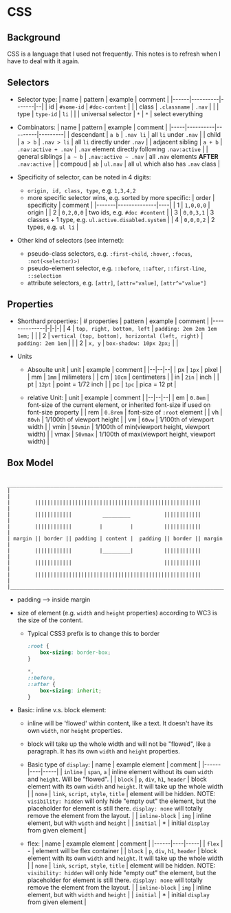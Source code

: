 # CSS

## Background

CSS is a language that I used not frequently.
This notes is to refresh when I have to deal with it again.

## Selectors

* Selector type:
  | name | pattern | example | comment |
  |------|----------|-------|--|
  | id                 | `#some-id`   | `#doc-content` | |
  | class              | `.classname` | `.nav`         | |
  | type               | `type-id`    | `li`           | |
  | universal selector | `*`          | `*`            | select everything

* Combinators:
  | name | pattern | example | comment |
  |-----|----------|---------|---------|
  | descendant | `a b` | `.nav li` | all `li` under `.nav` |
  | child | `a > b` | `.nav > li`  | all `li` directly under `.nav` |
  | adjacent sibling | `a + b` | `.nav:active + .nav` | `.nav` element directly following `.nav:active` |
  | general siblings | `a ~ b` | `.nav:active ~ .nav` | all `.nav` elements **AFTER** `.nav:active` |
  | compoud | `ab` | `ul.nav` | all `ul` which also has `.nav` class |

* Specificity of selector, can be noted in 4 digits:
  * `origin, id, class, type`, e.g. `1,3,4,2`
  * more specific selector wins, e.g. sorted by more specific:
    | order | specificity | comment |
    |-------|--------------|----|
    | 1     | `1,0,0,0`    | origin |
    | 2     | `0,2,0,0`    | two ids, e.g. `#doc #content` |
    | 3     | `0,0,3,1`    | 3 classes + 1 type, e.g. `ul.active.disabled.system` |
    | 4     | `0,0,0,2`    | 2 types, e.g. `ul li` |

* Other kind of selectors (see internet):
  * pseudo-class selectors, e.g. `:first-child`, `:hover`, `:focus`, `:not(<selector)>)`
  * pseudo-element selector, e.g. `::before`, `::after`, `::first-line`, `::selection`
  * attribute selectors, e.g. `[attr]`, `[attr="value]`, `[attr^="value"]`


## Properties
* Shorthard properties:
  | # properties | pattern | example | comment |
  |--------------|-|-|-|
  | 4 | `top, right, bottom, left` | `padding: 2em 2em 1em 1em;` | |
  | 2 | `vertical (top, bottom), horizontal (left, right)` | `padding: 2em 1em` |  |
  | 2 | `x, y` | `box-shadow: 10px 2px;` | |

* Units
  * Absoulte unit
    | unit | example | comment |
    |--|--|--|
    | px | `1px` | pixel |
    | mm | `1mm` | milimeters |
    | cm | `10cm` | centimeters |
    | in | `2in` | inch |
    | pt | `12pt` | point = 1/72 inch |
    | pc | `1pc` | pica = 12 pt |

  * relative Unit:
    | unit | example | comment |
    |--|--|--|
    | em | `0.8em` | font-size of the current element, or inherited font-size if used on font-size property |
    | rem | `0.8rem` | font-size of `:root` element |
    | vh | `80vh` | 1/100th of viewport height |
    | vw | `60vw` | 1/100th of viewport width |
    | vmin | `50vmin` | 1/100th of min(viewport height, viewport width) |
    | vmax | `50vmax` | 1/100th of max(viewport height, viewport width) |

## Box Model

```
 ______________________________________________________________________
|                                                                      |
|        ||||||||||||||||||||||||||||||||||||||||||||||||||||||        |
|        ||||||||||||          _________           ||||||||||||        |
|        ||||||||||||         |         |          ||||||||||||        |
| margin || border || padding | content |  padding || border || margin |
|        ||||||||||||         |_________|          ||||||||||||        |
|        ||||||||||||                              ||||||||||||        |
|        ||||||||||||||||||||||||||||||||||||||||||||||||||||||        |
|______________________________________________________________________|
```

* padding --> inside margin
* size of element (e.g. `width` and `height` properties) according to WC3 is the size of the content.
  * Typical CSS3 prefix is to change this to border
    ```CSS
    :root {
        box-sizing: border-box;
    }

    *,
    ::before,
    ::after {
        box-sizing: inherit;
    }
    ```

* Basic: inline v.s. block element:
  * inline will be 'flowed' within content, like a text.
    It doesn't have its own `width`, nor `height` properties.
  * block will take up the whole width and will not be "flowed", like a paragraph.
    It has its own `width` and `height` properties.
  * Basic type of `display`:
    | name | example element | comment |
    |------|----|-----|
    | `inline` | `span`, `a` | inline element without its own `width` and `height`. Will be "flowed". |
    | `block`  | `p`, `div`, `h1`, `header` | block element with its own `width` and `height`. It will take up the whole width |
    | `none` | `link`, `script`, `style`, `title` | element will be hidden. NOTE: `visibility: hidden` will only hide "empty out" the element, but the placeholder for element is still there. `display: none` will totally remove the element from the layout. |
    | `inline-block` | `img` | inline element, but with `width` and `height` |
    | `initial` | * | initial `display` from given element |

  * flex:
    | name | example element | comment |
    |------|----|-----|
    | `flex` | - | element will be flex container |
    | `block`  | `p`, `div`, `h1`, `header` | block element with its own `width` and `height`. It will take up the whole width |
    | `none` | `link`, `script`, `style`, `title` | element will be hidden. NOTE: `visibility: hidden` will only hide "empty out" the element, but the placeholder for element is still there. `display: none` will totally remove the element from the layout. |
    | `inline-block` | `img` | inline element, but with `width` and `height` |
    | `initial` | * | initial `display` from given element |